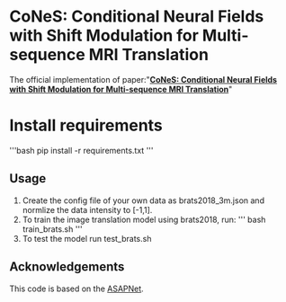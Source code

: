# CoNeS: Conditional Neural Fields with Shift Modulation for Multi-sequence MRI Translation
The official implementation of paper:"**[CoNeS: Conditional Neural Fields with Shift Modulation for Multi-sequence MRI Translation](https://arxiv.org/abs/2309.03320)**"

# Install requirements
'''bash
pip install -r requirements.txt
'''

## Usage
1. Create the config file of your own data as brats2018_3m.json and normlize the data intensity to [-1,1].
2. To train the image translation model using brats2018, run:
'''
bash train_brats.sh
'''
3. To test the model
run test_brats.sh

## Acknowledgements
This code is based on the [ASAPNet](https://github.com/tamarott/ASAPNet.git).
